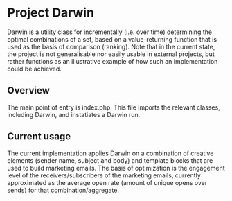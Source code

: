 # Project Darwin
Darwin is a utility class for incrementally (i.e. over time) determining the optimal combinations of a set, based on a value-returning function that is used as the basis of comparison (ranking).
Note that in the current state, the project is not generalisable nor easily usable in external projects, but rather functions as an illustrative example of how such an implementation could be achieved.

## Overview
The main point of entry is index.php. This file imports the relevant classes, including Darwin, and instatiates a Darwin run.

## Current usage
The current implementation applies Darwin on a combination of creative elements (sender name, subject and body) and template blocks that are used to build marketing emails. 
The basis of optimization is the engagement level of the receivers/subscribers of the marketing emails, currently approximated as the average open rate (amount of unique opens over sends) for that combination/aggregate.